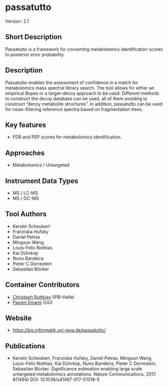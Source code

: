 

# passatutto
Version: 2.1

## Short Description

Passatutto is a framework for converting metabolomics identification scores to posterior error probability.

## Description

Passatutto enables the assessment of confidence in a match for metabolomics mass spectral library search. The tool allows for either an empirical Bayes or a target-decoy approach to be used. Different methods to construct the decoy database can be used, all of them avoiding to construct “decoy metabolite structures”. In addition, passatutto can be used for noise-filtering reference spectra based on fragmentation trees.

## Key features

- FDR and PEP scores for metabolomics identification.
## Approaches

- Metabolomics / Untargeted

## Instrument Data Types

- MS / LC-MS
- MS / GC-MS

## Tool Authors

- Kerstin Scheubert
- Franziska Hufsky
- Daniel Petras
- Mingxun Wang
- Louis-Felix Nothias
- Kai Dührkop
- Nuno Bandeira
- Pieter C Dorrestein
- Sebastian Böcker

## Container Contributors

- [Christoph Ruttkies](https://github.com/c-ruttkies) (IPB-Halle)
- [Payam Emami](https://github.com/payamemami) (UU)

## Website

- https://bio.informatik.uni-jena.de/passatutto/


## Publications

- Kerstin Scheubert, Franziska Hufsky, Daniel Petras, Mingxun Wang, Louis-Felix Nothias, Kai Dührkop, Nuno Bandeira, Pieter C Dorrestein, Sebastian Böcker. Significance estimation enabling large scale untargeted metabolomics annotations. Nature Communications, 2017. 8(1494)
DOI: 10.1038/s41467-017-01318-5
